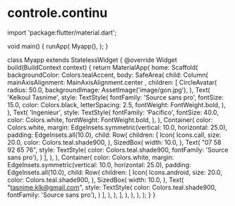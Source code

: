 # controle.continu
import 'package:flutter/material.dart';

void main() {
  runApp(
    Myapp(),
  );
}

class Myapp extends StatelessWidget {
  @override
  Widget build(BuildContext context) {
    return MaterialApp(
      home: Scaffold(
        backgroundColor: Colors.tealAccent,
        body: SafeArea(
          child: Column(
            mainAxisAlignment: MainAxisAlignment.center ,
            children: <Widget>[
              CircleAvatar(
                radius: 50.0,
                backgroundImage: AssetImage('image/gon.jpg'),
              ),
              Text(
                'Kelkoul Tasnime',
                style: TextStyle(
                  fontFamily: 'Source sans pro',
                  fontSize: 15.0,
                  color: Colors.black,
                  letterSpacing: 2.5,
                  fontWeight: FontWeight.bold,
                ),
              ),
              Text(
                'Ingenieur',
                style: TextStyle(
                  fontFamily: 'Pacifico',
                  fontSize: 40.0,
                  color: Colors.white,
                  fontWeight: FontWeight.bold,
                ),
              ),
              Container(
                color: Colors.white,
                margin: EdgeInsets.symmetric(vertical: 10.0, horizontal: 25.0),
                padding: EdgeInsets.all(10.0),
                child: Row(
                  children: <Widget>[
                    Icon(
                      Icons.call,
                      size: 20.0,
                      color: Colors.teal.shade900,
                    ),
                    SizedBox(
                      width: 10.0,
                    ),
                    Text(
                      "07 58 92 65 76",
                      style: TextStyle(
                          color: Colors.teal.shade900,
                          fontFamily: 'Source sans pro'),
                    )
                  ],
                ),
              ),
              Container(
                color: Colors.white,
                margin: EdgeInsets.symmetric(vertical: 10.0, horizontal: 25.0),
                padding: EdgeInsets.all(10.0),
                child: Row(
                  children: <Widget>[
                    Icon(
                      Icons.android,
                      size: 20.0,
                      color: Colors.teal.shade900,
                    ),
                    SizedBox(
                      width: 10.0,
                    ),
                    Text(
                      "tasnime.klk@gmail.com",
                      style: TextStyle(
                          color: Colors.teal.shade900,
                          fontFamily: 'Source sans pro'),
                    )
                  ],
                ),
              ),
            ],
          ),
        ),
      ),
    );
  }
}

